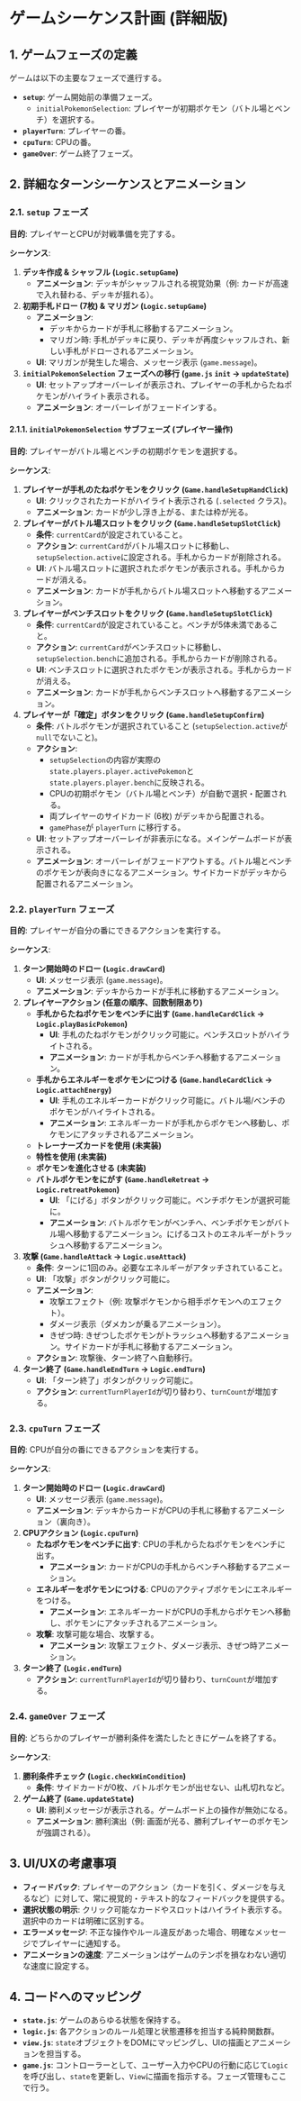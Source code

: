 # ゲームシーケンス計画 (詳細版)

## 1. ゲームフェーズの定義

ゲームは以下の主要なフェーズで進行する。

*   **`setup`**: ゲーム開始前の準備フェーズ。
    *   `initialPokemonSelection`: プレイヤーが初期ポケモン（バトル場とベンチ）を選択する。
*   **`playerTurn`**: プレイヤーの番。
*   **`cpuTurn`**: CPUの番。
*   **`gameOver`**: ゲーム終了フェーズ。

## 2. 詳細なターンシーケンスとアニメーション

### 2.1. `setup` フェーズ

**目的**: プレイヤーとCPUが対戦準備を完了する。

**シーケンス**:

1.  **デッキ作成 & シャッフル (`Logic.setupGame`)**
    *   **アニメーション**: デッキがシャッフルされる視覚効果（例: カードが高速で入れ替わる、デッキが揺れる）。
2.  **初期手札ドロー (7枚) & マリガン (`Logic.setupGame`)**
    *   **アニメーション**:
        *   デッキからカードが手札に移動するアニメーション。
        *   マリガン時: 手札がデッキに戻り、デッキが再度シャッフルされ、新しい手札がドローされるアニメーション。
    *   **UI**: マリガンが発生した場合、メッセージ表示 (`game.message`)。
3.  **`initialPokemonSelection` フェーズへの移行 (`game.js` `init` -> `updateState`)**
    *   **UI**: セットアップオーバーレイが表示され、プレイヤーの手札からたねポケモンがハイライト表示される。
    *   **アニメーション**: オーバーレイがフェードインする。

#### 2.1.1. `initialPokemonSelection` サブフェーズ (プレイヤー操作)

**目的**: プレイヤーがバトル場とベンチの初期ポケモンを選択する。

**シーケンス**:

1.  **プレイヤーが手札のたねポケモンをクリック (`Game.handleSetupHandClick`)**
    *   **UI**: クリックされたカードがハイライト表示される (`.selected` クラス)。
    *   **アニメーション**: カードが少し浮き上がる、または枠が光る。
2.  **プレイヤーがバトル場スロットをクリック (`Game.handleSetupSlotClick`)**
    *   **条件**: `currentCard`が設定されていること。
    *   **アクション**: `currentCard`がバトル場スロットに移動し、`setupSelection.active`に設定される。手札からカードが削除される。
    *   **UI**: バトル場スロットに選択されたポケモンが表示される。手札からカードが消える。
    *   **アニメーション**: カードが手札からバトル場スロットへ移動するアニメーション。
3.  **プレイヤーがベンチスロットをクリック (`Game.handleSetupSlotClick`)**
    *   **条件**: `currentCard`が設定されていること。ベンチが5体未満であること。
    *   **アクション**: `currentCard`がベンチスロットに移動し、`setupSelection.bench`に追加される。手札からカードが削除される。
    *   **UI**: ベンチスロットに選択されたポケモンが表示される。手札からカードが消える。
    *   **アニメーション**: カードが手札からベンチスロットへ移動するアニメーション。
4.  **プレイヤーが「確定」ボタンをクリック (`Game.handleSetupConfirm`)**
    *   **条件**: バトルポケモンが選択されていること (`setupSelection.active`が`null`でないこと)。
    *   **アクション**:
        *   `setupSelection`の内容が実際の`state.players.player.activePokemon`と`state.players.player.bench`に反映される。
        *   CPUの初期ポケモン（バトル場とベンチ）が自動で選択・配置される。
        *   両プレイヤーのサイドカード (6枚) がデッキから配置される。
        *   `gamePhase`が `playerTurn` に移行する。
    *   **UI**: セットアップオーバーレイが非表示になる。メインゲームボードが表示される。
    *   **アニメーション**: オーバーレイがフェードアウトする。バトル場とベンチのポケモンが表向きになるアニメーション。サイドカードがデッキから配置されるアニメーション。

### 2.2. `playerTurn` フェーズ

**目的**: プレイヤーが自分の番にできるアクションを実行する。

**シーケンス**:

1.  **ターン開始時のドロー (`Logic.drawCard`)**
    *   **UI**: メッセージ表示 (`game.message`)。
    *   **アニメーション**: デッキからカードが手札に移動するアニメーション。
2.  **プレイヤーアクション (任意の順序、回数制限あり)**
    *   **手札からたねポケモンをベンチに出す (`Game.handleCardClick` -> `Logic.playBasicPokemon`)**
        *   **UI**: 手札のたねポケモンがクリック可能に。ベンチスロットがハイライトされる。
        *   **アニメーション**: カードが手札からベンチへ移動するアニメーション。
    *   **手札からエネルギーをポケモンにつける (`Game.handleCardClick` -> `Logic.attachEnergy`)**
        *   **UI**: 手札のエネルギーカードがクリック可能に。バトル場/ベンチのポケモンがハイライトされる。
        *   **アニメーション**: エネルギーカードが手札からポケモンへ移動し、ポケモンにアタッチされるアニメーション。
    *   **トレーナーズカードを使用 (未実装)**
    *   **特性を使用 (未実装)**
    *   **ポケモンを進化させる (未実装)**
    *   **バトルポケモンをにがす (`Game.handleRetreat` -> `Logic.retreatPokemon`)**
        *   **UI**: 「にげる」ボタンがクリック可能に。ベンチポケモンが選択可能に。
        *   **アニメーション**: バトルポケモンがベンチへ、ベンチポケモンがバトル場へ移動するアニメーション。にげるコストのエネルギーがトラッシュへ移動するアニメーション。
3.  **攻撃 (`Game.handleAttack` -> `Logic.useAttack`)**
    *   **条件**: ターンに1回のみ。必要なエネルギーがアタッチされていること。
    *   **UI**: 「攻撃」ボタンがクリック可能に。
    *   **アニメーション**:
        *   攻撃エフェクト（例: 攻撃ポケモンから相手ポケモンへのエフェクト）。
        *   ダメージ表示（ダメカンが乗るアニメーション）。
        *   きぜつ時: きぜつしたポケモンがトラッシュへ移動するアニメーション。サイドカードが手札に移動するアニメーション。
    *   **アクション**: 攻撃後、ターン終了へ自動移行。
4.  **ターン終了 (`Game.handleEndTurn` -> `Logic.endTurn`)**
    *   **UI**: 「ターン終了」ボタンがクリック可能に。
    *   **アクション**: `currentTurnPlayerId`が切り替わり、`turnCount`が増加する。

### 2.3. `cpuTurn` フェーズ

**目的**: CPUが自分の番にできるアクションを実行する。

**シーケンス**:

1.  **ターン開始時のドロー (`Logic.drawCard`)**
    *   **UI**: メッセージ表示 (`game.message`)。
    *   **アニメーション**: デッキからカードがCPUの手札に移動するアニメーション（裏向き）。
2.  **CPUアクション (`Logic.cpuTurn`)**
    *   **たねポケモンをベンチに出す**: CPUの手札からたねポケモンをベンチに出す。
        *   **アニメーション**: カードがCPUの手札からベンチへ移動するアニメーション。
    *   **エネルギーをポケモンにつける**: CPUのアクティブポケモンにエネルギーをつける。
        *   **アニメーション**: エネルギーカードがCPUの手札からポケモンへ移動し、ポケモンにアタッチされるアニメーション。
    *   **攻撃**: 攻撃可能な場合、攻撃する。
        *   **アニメーション**: 攻撃エフェクト、ダメージ表示、きぜつ時アニメーション。
3.  **ターン終了 (`Logic.endTurn`)**
    *   **アクション**: `currentTurnPlayerId`が切り替わり、`turnCount`が増加する。

### 2.4. `gameOver` フェーズ

**目的**: どちらかのプレイヤーが勝利条件を満たしたときにゲームを終了する。

**シーケンス**:

1.  **勝利条件チェック (`Logic.checkWinCondition`)**
    *   **条件**: サイドカードが0枚、バトルポケモンが出せない、山札切れなど。
2.  **ゲーム終了 (`Game.updateState`)**
    *   **UI**: 勝利メッセージが表示される。ゲームボード上の操作が無効になる。
    *   **アニメーション**: 勝利演出（例: 画面が光る、勝利プレイヤーのポケモンが強調される）。

## 3. UI/UXの考慮事項

*   **フィードバック**: プレイヤーのアクション（カードを引く、ダメージを与えるなど）に対して、常に視覚的・テキスト的なフィードバックを提供する。
*   **選択状態の明示**: クリック可能なカードやスロットはハイライト表示する。選択中のカードは明確に区別する。
*   **エラーメッセージ**: 不正な操作やルール違反があった場合、明確なメッセージでプレイヤーに通知する。
*   **アニメーションの速度**: アニメーションはゲームのテンポを損なわない適切な速度に設定する。

## 4. コードへのマッピング

*   **`state.js`**: ゲームのあらゆる状態を保持する。
*   **`logic.js`**: 各アクションのルール処理と状態遷移を担当する純粋関数群。
*   **`view.js`**: `state`オブジェクトをDOMにマッピングし、UIの描画とアニメーションを担当する。
*   **`game.js`**: コントローラーとして、ユーザー入力やCPUの行動に応じて`Logic`を呼び出し、`state`を更新し、`View`に描画を指示する。フェーズ管理もここで行う。

